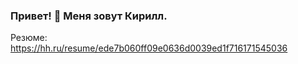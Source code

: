 ### Привет! 👋 Меня зовут Кирилл.

Резюме: https://hh.ru/resume/ede7b060ff09e0636d0039ed1f716171545036
